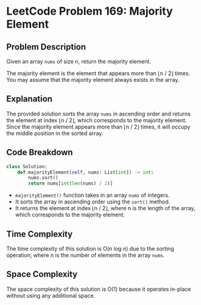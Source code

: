 # LeetCode Problem 169: Majority Element

## Problem Description
Given an array `nums` of size n, return the majority element.

The majority element is the element that appears more than ⌊n / 2⌋ times. You may assume that the majority element always exists in the array.

## Explanation
The provided solution sorts the array `nums` in ascending order and returns the element at index ⌊n / 2⌋, which corresponds to the majority element. Since the majority element appears more than ⌊n / 2⌋ times, it will occupy the middle position in the sorted array.

## Code Breakdown
```python
class Solution:
    def majorityElement(self, nums: List[int]) -> int:
        nums.sort()
        return nums[int(len(nums) / 2)]
```

- `majorityElement()` function takes in an array `nums` of integers.
- It sorts the array in ascending order using the `sort()` method.
- It returns the element at index ⌊n / 2⌋, where n is the length of the array, which corresponds to the majority element.

## Time Complexity
The time complexity of this solution is O(n log n) due to the sorting operation, where n is the number of elements in the array `nums`.

## Space Complexity
The space complexity of this solution is O(1) because it operates in-place without using any additional space.
